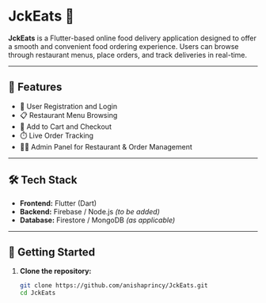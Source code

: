 # JckEats 🍔

**JckEats** is a Flutter-based online food delivery application designed to offer a smooth and convenient food ordering experience. Users can browse through restaurant menus, place orders, and track deliveries in real-time.

---

## 🚀 Features

- 🔐 User Registration and Login
- 📋 Restaurant Menu Browsing
- 🛒 Add to Cart and Checkout
- ⏱️ Live Order Tracking
- 🧑‍💼 Admin Panel for Restaurant & Order Management

---

## 🛠️ Tech Stack

- **Frontend:** Flutter (Dart)
- **Backend:** Firebase / Node.js *(to be added)*
- **Database:** Firestore / MongoDB *(as applicable)*

---

## 📲 Getting Started

1. **Clone the repository:**
   ```bash
   git clone https://github.com/anishaprincy/JckEats.git
   cd JckEats
